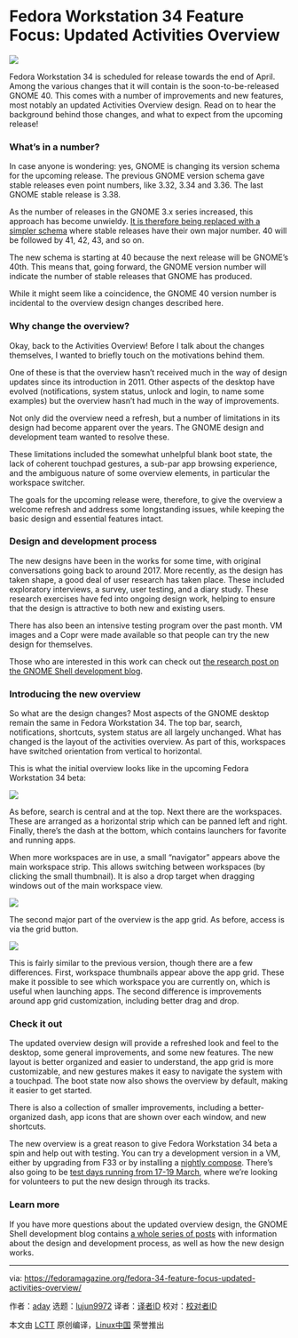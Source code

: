 [#]: subject: (Fedora Workstation 34 Feature Focus: Updated Activities Overview)
[#]: via: (https://fedoramagazine.org/fedora-34-feature-focus-updated-activities-overview/)
[#]: author: (aday https://fedoramagazine.org/author/aday/)
[#]: collector: (lujun9972)
[#]: translator: ( )
[#]: reviewer: ( )
[#]: publisher: ( )
[#]: url: ( )

Fedora Workstation 34 Feature Focus: Updated Activities Overview
======

![][1]

Fedora Workstation 34 is scheduled for release towards the end of April. Among the various changes that it will contain is the soon-to-be-released GNOME 40. This comes with a number of improvements and new features, most notably an updated Activities Overview design. Read on to hear the background behind those changes, and what to expect from the upcoming release!

### What’s in a number?

In case anyone is wondering: yes, GNOME is changing its version schema for the upcoming release. The previous GNOME version schema gave stable releases even point numbers, like 3.32, 3.34 and 3.36. The last GNOME stable release is 3.38.

As the number of releases in the GNOME 3.x series increased, this approach has become unwieldy. [It is therefore being replaced with a simpler schema][2] where stable releases have their own major number. 40 will be followed by 41, 42, 43, and so on.

The new schema is starting at 40 because the next release will be GNOME’s 40th. This means that, going forward, the GNOME version number will indicate the number of stable releases that GNOME has produced.

While it might seem like a coincidence, the GNOME 40 version number is incidental to the overview design changes described here.

### Why change the overview?

Okay, back to the Activities Overview! Before I talk about the changes themselves, I wanted to briefly touch on the motivations behind them.

One of these is that the overview hasn’t received much in the way of design updates since its introduction in 2011. Other aspects of the desktop have evolved (notifications, system status, unlock and login, to name some examples) but the overview hasn’t had much in the way of improvements.

Not only did the overview need a refresh, but a number of limitations in its design had become apparent over the years. The GNOME design and development team wanted to resolve these.

These limitations included the somewhat unhelpful blank boot state, the lack of coherent touchpad gestures, a sub-par app browsing experience, and the ambiguous nature of some overview elements, in particular the workspace switcher.

The goals for the upcoming release were, therefore, to give the overview a welcome refresh and address some longstanding issues, while keeping the basic design and essential features intact.

### Design and development process

The new designs have been in the works for some time, with original conversations going back to around 2017. More recently, as the design has taken shape, a good deal of user research has taken place. These included exploratory interviews, a survey, user testing, and a diary study. These research exercises have fed into ongoing design work, helping to ensure that the design is attractive to both new and existing users.

There has also been an intensive testing program over the past month. VM images and a Copr were made available so that people can try the new design for themselves.

Those who are interested in this work can check out [the research post on the GNOME Shell development blog][3].

### Introducing the new overview

So what are the design changes? Most aspects of the GNOME desktop remain the same in Fedora Workstation 34. The top bar, search, notifications, shortcuts, system status are all largely unchanged. What has changed is the layout of the activities overview. As part of this, workspaces have switched orientation from vertical to horizontal.

This is what the initial overview looks like in the upcoming Fedora Workstation 34 beta:

![][4]

As before, search is central and at the top. Next there are the workspaces. These are arranged as a horizontal strip which can be panned left and right. Finally, there’s the dash at the bottom, which contains launchers for favorite and running apps.

When more workspaces are in use, a small “navigator” appears above the main workspace strip. This allows switching between workspaces (by clicking the small thumbnail). It is also a drop target when dragging windows out of the main workspace view.

![][5]

The second major part of the overview is the app grid. As before, access is via the grid button.

![][6]

This is fairly similar to the previous version, though there are a few differences. First, workspace thumbnails appear above the app grid. These make it possible to see which workspace you are currently on, which is useful when launching apps. The second difference is improvements around app grid customization, including better drag and drop.

### Check it out

The updated overview design will provide a refreshed look and feel to the desktop, some general improvements, and some new features. The new layout is better organized and easier to understand, the app grid is more customizable, and new gestures makes it easy to navigate the system with a touchpad. The boot state now also shows the overview by default, making it easier to get started.

There is also a collection of smaller improvements, including a better-organized dash, app icons that are shown over each window, and new shortcuts.

The new overview is a great reason to give Fedora Workstation 34 beta a spin and help out with testing. You can try a development version in a VM, either by upgrading from F33 or by installing a [nightly compose][7]. There’s also going to be [test days running from 17-19 March][8], where we’re looking for volunteers to put the new design through its tracks.

### Learn more

If you have more questions about the updated overview design, the GNOME Shell development blog contains [a whole series of posts][9] with information about the design and development process, as well as how the new design works.

--------------------------------------------------------------------------------

via: https://fedoramagazine.org/fedora-34-feature-focus-updated-activities-overview/

作者：[aday][a]
选题：[lujun9972][b]
译者：[译者ID](https://github.com/译者ID)
校对：[校对者ID](https://github.com/校对者ID)

本文由 [LCTT](https://github.com/LCTT/TranslateProject) 原创编译，[Linux中国](https://linux.cn/) 荣誉推出

[a]: https://fedoramagazine.org/author/aday/
[b]: https://github.com/lujun9972
[1]: https://fedoramagazine.org/wp-content/uploads/2021/03/gnome_40_UX_changes-816x345.jpg
[2]: https://discourse.gnome.org/t/new-gnome-versioning-scheme/4235
[3]: https://blogs.gnome.org/shell-dev/2021/02/15/shell-ux-changes-the-research/
[4]: https://fedoramagazine.org/wp-content/uploads/2021/03/Screenshot-from-2021-03-15-14-16-59-1024x598.png
[5]: https://fedoramagazine.org/wp-content/uploads/2021/03/Screenshot-from-2021-03-15-14-19-09-1024x598.png
[6]: https://fedoramagazine.org/wp-content/uploads/2021/03/Screenshot-from-2021-03-15-14-42-55-1024x598.png
[7]: https://openqa.fedoraproject.org/nightlies.html
[8]: https://fedoraproject.org/wiki/Test_Day:2021-03-17_Fedora_34_GNOME_40
[9]: https://blogs.gnome.org/shell-dev/tag/uxd-gnome-40/
